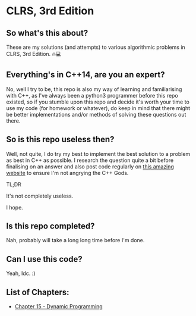 # CLRS, 3rd Edition

## So what's this about?
These are my solutions (and attempts) to various algorithmic problems in CLRS, 3rd Edition. 🔥💻

## Everything's in C++14, are you an expert?
No, well I try to be, this repo is also my way of learning and familiarising with C++, as I've always been a python3 programmer before this repo existed, so if you stumble upon this repo and decide it's worth your time to use my code (for homework or whatever), do keep in mind that there might be better implementations and/or methods of solving these questions out there.

## So is this repo useless then?
Well, not quite, I do try my best to implement the best solution to a problem as best in C++ as possible. I research the question quite a bit before finalising on an answer and also post code regularly on [this amazing website](https://codereview.stackexchange.com) to ensure I'm not angrying the C++ Gods.

TL;DR

It's not completely useless.

I hope.

## Is this repo completed?
Nah, probably will take a long long time before I'm done.

## Can I use this code?
Yeah, Idc. :)

## List of Chapters:

- [Chapter 15 - Dynamic Programming](https://github.com/pranjalverma/CLRS/tree/master/15.%20Dynamic%20Programming)

